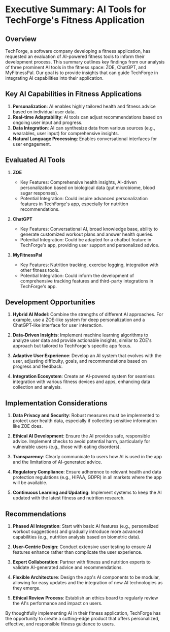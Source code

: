 # Executive Summary: AI Tools for TechForge's Fitness Application

## Overview
TechForge, a software company developing a fitness application, has requested an evaluation of AI-powered fitness tools to inform their development process. This summary outlines key findings from our analysis of three prominent AI tools in the fitness space: ZOE, ChatGPT, and MyFitnessPal. Our goal is to provide insights that can guide TechForge in integrating AI capabilities into their application.

## Key AI Capabilities in Fitness Applications

1. **Personalization**: AI enables highly tailored health and fitness advice based on individual user data.
2. **Real-time Adaptability**: AI tools can adjust recommendations based on ongoing user input and progress.
3. **Data Integration**: AI can synthesize data from various sources (e.g., wearables, user input) for comprehensive insights.
4. **Natural Language Processing**: Enables conversational interfaces for user engagement.

## Evaluated AI Tools

1. **ZOE**
   - Key Features: Comprehensive health insights, AI-driven personalization based on biological data (gut microbiome, blood sugar responses).
   - Potential Integration: Could inspire advanced personalization features in TechForge's app, especially for nutrition recommendations.

2. **ChatGPT**
   - Key Features: Conversational AI, broad knowledge base, ability to generate customized workout plans and answer health queries.
   - Potential Integration: Could be adapted for a chatbot feature in TechForge's app, providing user support and personalized advice.

3. **MyFitnessPal**
   - Key Features: Nutrition tracking, exercise logging, integration with other fitness tools.
   - Potential Integration: Could inform the development of comprehensive tracking features and third-party integrations in TechForge's app.

## Development Opportunities

1. **Hybrid AI Model**: Combine the strengths of different AI approaches. For example, use a ZOE-like system for deep personalization and a ChatGPT-like interface for user interaction.

2. **Data-Driven Insights**: Implement machine learning algorithms to analyze user data and provide actionable insights, similar to ZOE's approach but tailored to TechForge's specific app focus.

3. **Adaptive User Experience**: Develop an AI system that evolves with the user, adjusting difficulty, goals, and recommendations based on progress and feedback.

4. **Integration Ecosystem**: Create an AI-powered system for seamless integration with various fitness devices and apps, enhancing data collection and analysis.

## Implementation Considerations

1. **Data Privacy and Security**: Robust measures must be implemented to protect user health data, especially if collecting sensitive information like ZOE does.

2. **Ethical AI Development**: Ensure the AI provides safe, responsible advice. Implement checks to avoid potential harm, particularly for vulnerable users (e.g., those with eating disorders).

3. **Transparency**: Clearly communicate to users how AI is used in the app and the limitations of AI-generated advice.

4. **Regulatory Compliance**: Ensure adherence to relevant health and data protection regulations (e.g., HIPAA, GDPR) in all markets where the app will be available.

5. **Continuous Learning and Updating**: Implement systems to keep the AI updated with the latest fitness and nutrition research.

## Recommendations

1. **Phased AI Integration**: Start with basic AI features (e.g., personalized workout suggestions) and gradually introduce more advanced capabilities (e.g., nutrition analysis based on biometric data).

2. **User-Centric Design**: Conduct extensive user testing to ensure AI features enhance rather than complicate the user experience.

3. **Expert Collaboration**: Partner with fitness and nutrition experts to validate AI-generated advice and recommendations.

4. **Flexible Architecture**: Design the app's AI components to be modular, allowing for easy updates and the integration of new AI technologies as they emerge.

5. **Ethical Review Process**: Establish an ethics board to regularly review the AI's performance and impact on users.

By thoughtfully implementing AI in their fitness application, TechForge has the opportunity to create a cutting-edge product that offers personalized, effective, and responsible fitness guidance to users.
